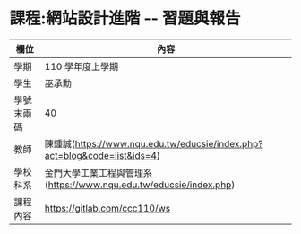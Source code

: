 # 課程:網站設計進階 -- 習題與報告

欄位 | 內容
-----|--------
學期 | 110 學年度上學期
學生 |  巫承勳
學號末兩碼 | 40
教師 | 陳鍾誠(https://www.nqu.edu.tw/educsie/index.php?act=blog&code=list&ids=4)
學校科系 | 金門大學工業工程與管理系(https://www.nqu.edu.tw/educsie/index.php)
課程內容 | https://gitlab.com/ccc110/ws
